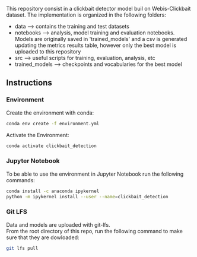 This repository consist in a clickbait detector model buil on Webis-Clickbait dataset. The implementation is organized in the following folders: <br />
* data --> contains the training and test datasets <br />
* notebooks --> analysis, model training and evaluation notebooks. Models are originally saved in 'trained_models' and a csv is generated updating the metrics results table, however only the best model is uploaded to this repository <br />
* src --> useful scripts for training, evaluation, analysis, etc <br />
* trained_models --> checkpoints and vocabularies for the best model <br />


## Instructions

### Environment

Create the environment with conda:

```bash
conda env create -f environment.yml
```

Activate the Environment:

```bash
conda activate clickbait_detection
```

### Jupyter Notebook

To be able to use the environment in Jupyter Notebook run the following commands:

```bash
conda install -c anaconda ipykernel
python -m ipykernel install --user --name=clickbait_detection
```

### Git LFS

Data and models are uploaded with git-lfs.  <br />
From the root directory of this repo, run the following command to make sure that they are dowloaded:

```bash
git lfs pull

```
